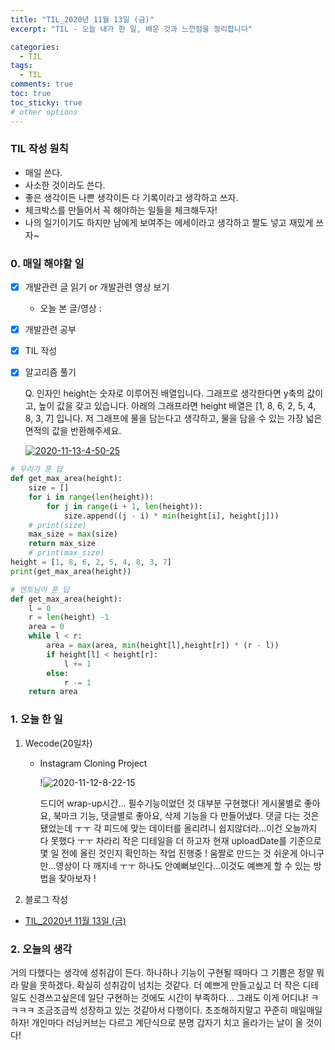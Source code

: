 ```yaml
---
title: "TIL_2020년 11월 13일 (금)"
excerpt: "TIL - 오늘 내가 한 일, 배운 것과 느낀점을 정리합니다"

categories:
  - TIL
tags:
  - TIL
comments: true
toc: true
toc_sticky: true
# other options
---
```


### TIL 작성 원칙

- 매일 쓴다.
- 사소한 것이라도 쓴다.
- 좋은 생각이든 나쁜 생각이든 다 기록이라고 생각하고 쓰자.
- 체크박스를 만들어서 꼭 해야하는 일들을 체크해두자!
- 나의 일기이기도 하지만 남에게 보여주는 에세이라고 생각하고 짤도 넣고 재밌게 쓰자~

### 0. 매일 해야할 일

- [x] 개발관련 글 읽기 or 개발관련 영상 보기
  
  - 오늘 본 글/영상 :
  
- [x] 개발관련 공부

- [x] TIL 작성

- [x] 알고리즘 풀기

  Q. 인자인 height는 숫자로 이루어진 배열입니다. 그래프로 생각한다면 y축의 값이고, 높이 값을 갖고 있습니다. 아래의 그래프라면 height 배열은 [1, 8, 6, 2, 5, 4, 8, 3, 7] 입니다. 저 그래프에 물을 담는다고 생각하고, 물을 담을 수 있는 가장 넓은 면적의 값을 반환해주세요.
  

  <a href="https://ibb.co/X294z75"><img src="https://i.ibb.co/HF02rtP/2020-11-13-4-50-25.png" alt="2020-11-13-4-50-25" border="0"></a>

  
```python
# 우리가 푼 답
def get_max_area(height):
    size = []
    for i in range(len(height)):
        for j in range(i + 1, len(height)):
            size.append((j - i) * min(height[i], height[j]))
    # print(size)
    max_size = max(size)
    return max_size
    # print(max_size)
height = [1, 8, 6, 2, 5, 4, 8, 3, 7]
print(get_max_area(height))

# 멘토님이 푼 답
def get_max_area(height):
	l = 0
	r = len(height) -1
	area = 0
	while l < r:
		area = max(area, min(height[l],height[r]) * (r - l))
		if height[l] < height[r]:
			l += 1
		else:
		    r -= 1
	return area
```

### 1. 오늘 한 일

1. Wecode(20일차)

   - Instagram Cloning Project

     !<img src="https://i.ibb.co/9h41B58/2020-11-12-8-22-15.gif" alt="2020-11-12-8-22-15" border="0">
     
     드디어 wrap-up시간... 필수기능이었던 것 대부분 구현했다!
     게시물별로 좋아요, 북마크 기능, 댓글별로 좋아요, 삭제 기능을 다 만들어냈다. 댓글 다는 것은 됐었는데 ㅜㅜ 각 피드에 맞는 데이터를 올리려니 쉽지않더라...이건 오늘까지 다 못했다 ㅜㅜ 차라리 작은 디테일을 더 하고자 현재 uploadDate를 기준으로 몇 일 전에 올린 것인지 확인하는 작업 진행중 !
   움짤로 만드는 것 쉬운게 아니구만...영상이 다 깨지네 ㅜㅜ 하나도 안예뻐보인다...이것도 예쁘게 할 수 있는 방법을 찾아보자 !
   
2. 블로그 작성

- [TIL_2020년 11월 13일 (금)](https://hocheoljang.github.io/til/TIL-20201113)



### 2. 오늘의 생각

거의 다했다는 생각에 성취감이 든다. 하나하나 기능이 구현될 때마다 그 기쁨은 정말 뭐라 말을 못하겠다. 확실히 성취감이 넘치는 것같다. 더 예쁘게 만들고싶고 더 작은 디테일도 신경쓰고싶은데 일단 구현하는 것에도 시간이 부족하다... 그래도 이게 어디냐! ㅋㅋㅋㅋ 조금조금씩 성장하고 있는 것같아서 다행이다. 초조해하지말고 꾸준히 매일매일 하자! 개인마다 러닝커브는 다르고 계단식으로 분명 갑자기 치고 올라가는 날이 올 것이다! 